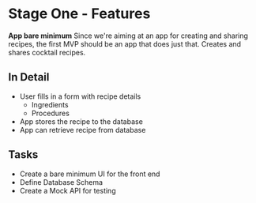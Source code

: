 # Stage One - Features
__App bare minimum__
Since we're aiming at an app for creating and sharing recipes, the first MVP should be an app that does just that. Creates and shares cocktail recipes.

## In Detail
* User fills in a form with recipe details
  * Ingredients
  * Procedures
* App stores the recipe to the database
* App can retrieve recipe from database

## Tasks
* Create a bare minimum UI for the front end
* Define Database Schema
* Create a Mock API for testing